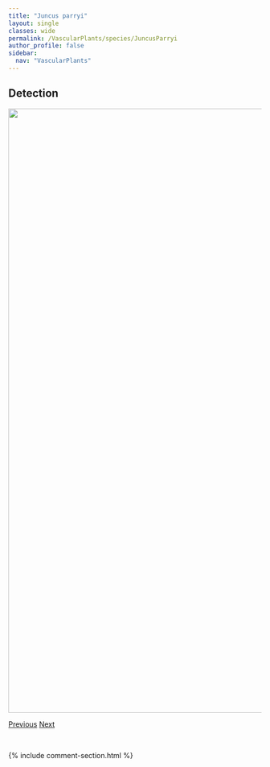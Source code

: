```yaml
---
title: "Juncus parryi"
layout: single
classes: wide
permalink: /VascularPlants/species/JuncusParryi
author_profile: false
sidebar:
  nav: "VascularPlants"
---
```


<h2>Detection</h2>

<a href="https://drive.google.com/uc?export=view&id=1UOJGz_Zk5gRNxdh7-3TF4gFOmPELyQgH">
<img src="https://drive.google.com/uc?export=view&id=1UOJGz_Zk5gRNxdh7-3TF4gFOmPELyQgH" height = "1200" width = "800">
</a>


<a href="/DevelopmentWebsite/VascularPlants/species/JuncusNodosus" class="pagination--pager" title="Juncus nodosus">Previous</a> <a href="/DevelopmentWebsite/VascularPlants/species/JuncusTenuis" class="pagination--pager" title="Juncus tenuis">Next</a>

<p>&nbsp;</p>

{% include comment-section.html %}
